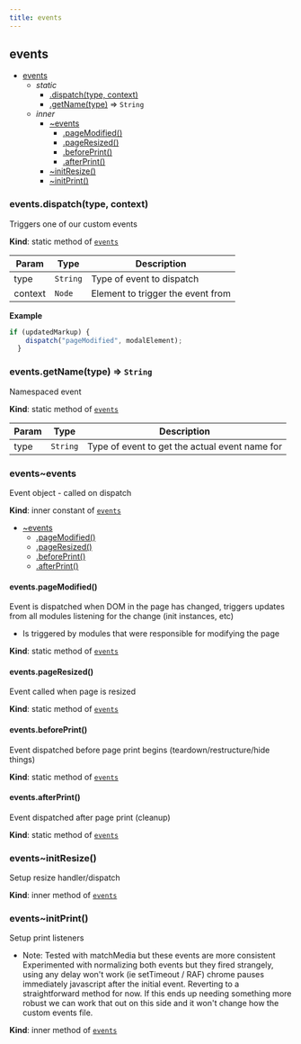 ```yaml
---
title: events
---
```


<a name="module_events"></a>

## events

* [events](#module_events)
    * _static_
        * [.dispatch(type, context)](#module_events.dispatch)
        * [.getName(type)](#module_events.getName) ⇒ <code>String</code>
    * _inner_
        * [~events](#module_events..events)
            * [.pageModified()](#module_events..events.pageModified)
            * [.pageResized()](#module_events..events.pageResized)
            * [.beforePrint()](#module_events..events.beforePrint)
            * [.afterPrint()](#module_events..events.afterPrint)
        * [~initResize()](#module_events..initResize)
        * [~initPrint()](#module_events..initPrint)

<a name="module_events.dispatch"></a>

### events.dispatch(type, context)
Triggers one of our custom events

**Kind**: static method of [<code>events</code>](#module_events)  

| Param | Type | Description |
| --- | --- | --- |
| type | <code>String</code> | Type of event to dispatch |
| context | <code>Node</code> | Element to trigger the event from |

**Example**  
```js
if (updatedMarkup) {
    dispatch("pageModified", modalElement);
  }
```
<a name="module_events.getName"></a>

### events.getName(type) ⇒ <code>String</code>
Namespaced event

**Kind**: static method of [<code>events</code>](#module_events)  

| Param | Type | Description |
| --- | --- | --- |
| type | <code>String</code> | Type of event to get the actual event name for |

<a name="module_events..events"></a>

### events~events
Event object - called on dispatch

**Kind**: inner constant of [<code>events</code>](#module_events)  

* [~events](#module_events..events)
    * [.pageModified()](#module_events..events.pageModified)
    * [.pageResized()](#module_events..events.pageResized)
    * [.beforePrint()](#module_events..events.beforePrint)
    * [.afterPrint()](#module_events..events.afterPrint)

<a name="module_events..events.pageModified"></a>

#### events.pageModified()
Event is dispatched when DOM in the page has changed, triggers updates from
all modules listening for the change (init instances, etc)
- Is triggered by modules that were responsible for modifying the page

**Kind**: static method of [<code>events</code>](#module_events..events)  
<a name="module_events..events.pageResized"></a>

#### events.pageResized()
Event called when page is resized

**Kind**: static method of [<code>events</code>](#module_events..events)  
<a name="module_events..events.beforePrint"></a>

#### events.beforePrint()
Event dispatched before page print begins (teardown/restructure/hide things)

**Kind**: static method of [<code>events</code>](#module_events..events)  
<a name="module_events..events.afterPrint"></a>

#### events.afterPrint()
Event dispatched after page print (cleanup)

**Kind**: static method of [<code>events</code>](#module_events..events)  
<a name="module_events..initResize"></a>

### events~initResize()
Setup resize handler/dispatch

**Kind**: inner method of [<code>events</code>](#module_events)  
<a name="module_events..initPrint"></a>

### events~initPrint()
Setup print listeners
- Note: Tested with matchMedia but these events are more consistent
        Experimented with normalizing both events but they fired
        strangely, using any delay won't work (ie setTimeout / RAF)
        chrome pauses immediately javascript after the initial event.
        Reverting to a straightforward method for now. If this ends up
        needing something more robust we can work that out on this side
        and it won't change how the custom events file.

**Kind**: inner method of [<code>events</code>](#module_events)  

  